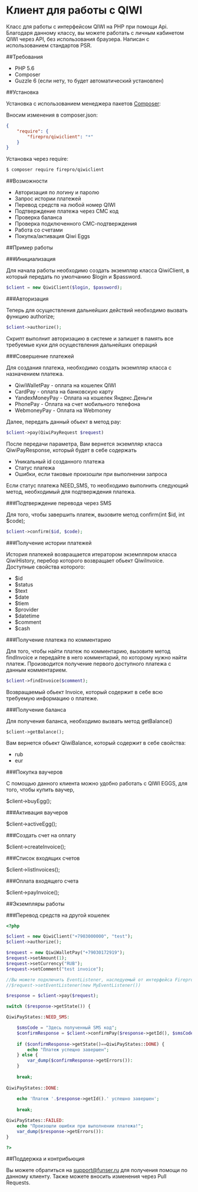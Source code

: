 # Клиент для работы c QIWI
Класс для работы с интерфейсом QIWI на PHP при помощи Api. Благодаря данному классу, вы можете работать с личным кабинетом QIWI через API, без использования браузера. Написан с использованием стандартов PSR.

##Требования

* PHP 5.6 
* Composer
* Guzzle 6 (если нету, то будет автоматический установлен)

##Установка

Установка с использованием менеджера пакетов [Composer](http://getcomposer.org):

Вносим изменения в composer.json:

```json
{ 
    "require": {
        "firepro/qiwiclient": "*"
    }
}
```

Установка через require:

```bash
$ composer require firepro/qiwiclient
```

##Возможности

* Авторизация по логину и паролю
* Запрос истории платежей
* Перевод средств на любой номер QIWI
* Подтверждение платежа через СМС код
* Проверка баланса
* Проверка подключенного СМС-подтверждения
* Работа со счетами
* Покупка/активация Qiwi Eggs

##Пример работы

###Инициализация

Для начала работы необходимо создать экземпляр класса QiwiClient, в который передать по умолчанию $login и $password.

```php
$client = new QiwiClient($login, $password);
```

###Авторизация

Теперь для осуществления дальнейших действий необходимо вызвать функцию authorize;

```php
$client->authorize();
```

Скрипт выполнит авторизацию в системе и запишет в память все требуемые куки для осуществления дальнейших операций

###Совершение платежей

Для создания платежа, необходимо создать экземпляр класса с назначением платежа.

* QiwiWalletPay - оплата на кошелек QIWI
* CardPay - оплата на банковскую карту
* YandexMoneyPay - Оплата на кошелек Яндекс.Деньги
* PhonePay - Оплата на счет мобильного телефона
* WebmoneyPay - Оплата на Webmoney

Далее, передать данный обьект в метод pay:

```php
$client->pay(QiwiPayRequest $request)
```

После передачи параметра, Вам вернется экземпляр класса QiwiPayResponse, который будет в себе содержать 

* Уникальный id созданного платежа
* Статус платежа
* Ошибки, если таковые произошли при выполнении запроса

Если статус платежа NEED_SMS, то необходимо выполнить следующий метод, необходимый для подтверждения платежа.

###Подтверждение перевода через SMS

Для того, чтобы завершить платеж, вызовите метод confirm(int $id, int $code);

```php 
$client->confirm($id, $code);
```

###Получение истории платежей

История платежей возвращается итератором экземпляром класса QiwiHistory, перебор которого возвращает обьект QiwiInvoice. Доступные свойства которого:

* $id
* $status
* $text
* $date
* $tiem
* $provider
* $datetime
* $comment
* $cash

###Получение платежа по комментарию

Для того, чтобы найти платеж по комментарию, вызовите метод findInvoice и передайте в него комментарий, по которому нужно найти платеж. Производится получение первого доступного платежа с данным комментарием.

```php 
$client->findInvoice($comment);
```

Возвращаемый обьект Invoice, который содержит в себе всю требуемую информацию о платеже.

###Получение баланса 

Для получения баланса, необходимо вызвать метод getBalance()

```
$client->getBalance();
```

Вам вернется обьект QiwiBalance, который содержит в себе свойства:

* rub
* eur

###Покупка ваучеров

С помощью данного клиента можно удобно работать с QIWI EGGS, для того, чтобы купить ваучер, 

$client->buyEgg();

###Активация ваучеров

$client->activeEgg();

###Создать счет на оплату

$client->createInvoice();

###Cписок входящих счетов

$client->listInvoices();

###Оплата входящего счета

$client->payInvoice();

##Экземпляры работы

###Перевод средств на другой кошелек

```PHP
<?php

$client = new QiwiClient("+7903000000", "test");
$client->authorize();

$request = new QiwiWalletPay("+79030172919");
$request->setAmount(1);
$request->setCurrency("RUB");
$request->setComment("test invoice");

//Вы можете подключить EventListener, наследуемый от интерфейса Firepro/Qiwi/PayEventListener 
//$request->setEventListener(new MyEventListener())

$response = $client->pay($request);

switch ($response->getState()) {

QiwiPayStates::NEED_SMS: 

    $smsCode = "Здесь полученный SMS код";
    $confirmResponse = $client->confirmPay($response->getId(), $smsCode);
    
    if ($confirmResponse->getState()==QiwiPayStates::DONE) {
        echo "Платеж успещно завершен";
    } else {
        var_dump($confirmResponse->getErrors()):
    }
    
    break;
    
QiwiPayStates::DONE:
    
    echo 'Платеж '.$response->getId().' успешно завершен'; 
    
    break;

QiwiPayStates::FAILED:
    echo "Произошли ошибки при выполнении платежа!";
    var_dump($response->getErrors()):
}

?>
```

##Поддержка и контрибьюция

Вы можете обратиться на support@funser.ru для получения помощи по данному клиенту. Также можете вносить изменения через Pull Requests.


